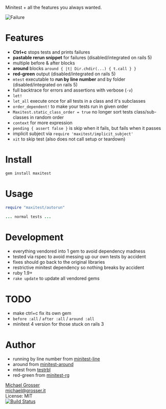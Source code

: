 Minitest + all the features you always wanted.

![Failure](https://dl.dropboxusercontent.com/u/2670385/Web/maxitest-failure.png)

Features
========
 - **Ctrl+c** stops tests and prints failures
 - **pastable rerun snippet** for failures (disabled/integrated on rails 5)
 - multiple before & after blocks
 - **around** blocks `around { |t| Dir.chdir(...) { t.call } }`
 - **red-green** output  (disabled/integrated on rails 5)
 - `mtest` executable to **run by line number** and by folder  (disabled/integrated on rails 5)
 - full backtrace for errors and assertions with verbose (`-v`)
 - `let!`
 - `let_all` execute once for all tests in a class and it's subclasses
 - `order_dependent!` to make your tests run in given order
 - `Maxitest.static_class_order = true` no longer sort tests class/sub-classes in random order
 - `context` for more expression
 - `pending { assert false }` is skip when it fails, but fails when it passes
 - implicit subject via `require 'maxitest/implicit_subject'`
 - `xit` to skip test (also does not call setup or teardown)

Install
=======

```Bash
gem install maxitest
```

Usage
=====

```Ruby
require "maxitest/autorun"

... normal tests ...
```
Development
===========
 - everything vendored into 1 gem to avoid dependency madness
 - tested via rspec to avoid messing up our own tests by accident
 - fixes should go back to the original libraries
 - restrictive minitest dependency so nothing breaks by accident
 - ruby 1.9+
 - `rake update` to update all vendored gems

TODO
====
 - make ctrl+c fix its own gem
 - `before :all` / `after :all` / `around :all`
 - minitest 4 version for those stuck on rails 3

Author
======
 - running by line number from [minitest-line](https://github.com/judofyr/minitest-line)
 - around from [minitest-around](https://github.com/splattael/minitest-around)
 - mtest from [testrbl](https://github.com/grosser/testrbl)
 - red-green from [minitest-rg](https://github.com/blowmage/minitest-rg)

[Michael Grosser](http://grosser.it)<br/>
michael@grosser.it<br/>
License: MIT<br/>
[![Build Status](https://travis-ci.org/grosser/maxitest.png)](https://travis-ci.org/grosser/maxitest)

